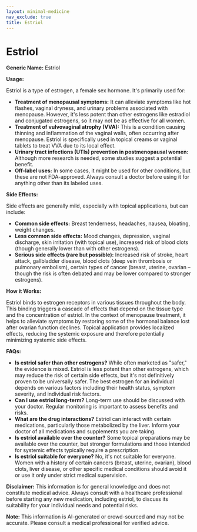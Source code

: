 ```yaml
---
layout: minimal-medicine
nav_exclude: true
title: Estriol
---
```


# Estriol

**Generic Name:** Estriol

**Usage:**

Estriol is a type of estrogen, a female sex hormone.  It's primarily used for:

* **Treatment of menopausal symptoms:**  It can alleviate symptoms like hot flashes, vaginal dryness, and urinary problems associated with menopause.  However, it's less potent than other estrogens like estradiol and conjugated estrogens, so it may not be as effective for all women.
* **Treatment of vulvovaginal atrophy (VVA):** This is a condition causing thinning and inflammation of the vaginal walls, often occurring after menopause.  Estriol is specifically used in topical creams or vaginal tablets to treat VVA due to its local effect.
* **Urinary tract infections (UTIs) prevention in postmenopausal women:** Although more research is needed, some studies suggest a potential benefit.
* **Off-label uses:**  In some cases, it might be used for other conditions, but these are not FDA-approved. Always consult a doctor before using it for anything other than its labeled uses.

**Side Effects:**

Side effects are generally mild, especially with topical applications, but can include:

* **Common side effects:** Breast tenderness, headaches, nausea, bloating, weight changes.
* **Less common side effects:**  Mood changes, depression, vaginal discharge, skin irritation (with topical use), increased risk of blood clots (though generally lower than with other estrogens).
* **Serious side effects (rare but possible):**  Increased risk of stroke, heart attack, gallbladder disease, blood clots (deep vein thrombosis or pulmonary embolism), certain types of cancer (breast, uterine, ovarian – though the risk is often debated and may be lower compared to stronger estrogens).


**How it Works:**

Estriol binds to estrogen receptors in various tissues throughout the body. This binding triggers a cascade of effects that depend on the tissue type and the concentration of estriol.  In the context of menopause treatment, it helps to alleviate symptoms by restoring some of the hormonal balance lost after ovarian function declines.  Topical application provides localized effects, reducing the systemic exposure and therefore potentially minimizing systemic side effects.

**FAQs:**

* **Is estriol safer than other estrogens?**  While often marketed as "safer," the evidence is mixed. Estriol is less potent than other estrogens, which may reduce the risk of certain side effects, but it's not definitively proven to be universally safer.  The best estrogen for an individual depends on various factors including their health status, symptom severity, and individual risk factors.
* **Can I use estriol long-term?**  Long-term use should be discussed with your doctor. Regular monitoring is important to assess benefits and risks.
* **What are the drug interactions?** Estriol can interact with certain medications, particularly those metabolized by the liver.  Inform your doctor of all medications and supplements you are taking.
* **Is estriol available over the counter?**  Some topical preparations may be available over the counter, but stronger formulations and those intended for systemic effects typically require a prescription.
* **Is estriol suitable for everyone?** No, it's not suitable for everyone.  Women with a history of certain cancers (breast, uterine, ovarian), blood clots, liver disease, or other specific medical conditions should avoid it or use it only under strict medical supervision.


**Disclaimer:** This information is for general knowledge and does not constitute medical advice.  Always consult with a healthcare professional before starting any new medication, including estriol, to discuss its suitability for your individual needs and potential risks.


**Note:** This information is AI-generated or crowd-sourced and may not be accurate. Please consult a medical professional for verified advice.